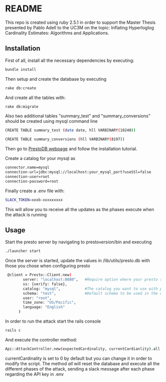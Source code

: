# README

This repo is created using ruby 2.5.1 in order to support the Master Thesis presented by Pablo Adell to the UC3M on the topic: Inflating Hyperloglog Cardinality Estimates: Algorithms and Applications.

## Installation

First of all, install all the necessary dependencies by executing:

```bash
bundle install
```

Then setup and create the database by executing

```bash
rake db:create
```

And create all the tables with:

```bash
rake db:migrate
```

Also two additional tables "summary_test" and "summary_conversions" should be created using mysql command line

```bash
CREATE TABLE summary_test (date date, hll VARBINARY(10240))

CREATE TABLE summary_conversions (hll VARBINARY(8197))
```

Then go to [PrestoDB webpage](https://prestodb.io/docs/current/installation.html) and follow the installation tutorial.

Create a catalog for your mysql as

```bash
connector.name=mysql
connection-url=jdbc:mysql://localhost:your_mysql_port?useSSl=false
connection-user=root
connection-password=root
```

Finally create a .env file with:

```bash
SLACK_TOKEN=xoxb-xxxxxxxxx
```

This will allow you to receive all the updates as the phases execute when the attack is running

## Usage

Start the presto server by navigating to presto*version*/bin and executing

```bash
./launcher start
```

Once the server is started, update the values in /lib/utils/presto.db with those you chose when configuring presto

```bash
 @client = Presto::Client.new(
        server: "localhost:8080",   #Require option where your presto server is  running
        ss: {verify: false},
        catalog: "mysql",           #The catalog you want to use with presto
        schema: "test",             #Default schema to be used in the database
        user: "root",
        time_zone: "US/Pacific",
        language: "English"
      )
```

In order to run the attack start the rails console

```bash
rails c
```

And execute the controller method:

```bash
Api::AttackController.new(expectedCardinality, currentCardianlity).all
```

currentCardinality is set to 0 by default but you can change it in order to modify the script.
The method _all_ will reset the database and execute all the different phases of the attack, sending a slack message after each phase regarding the API key in .env

